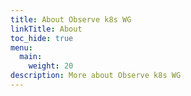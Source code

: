 ```yaml
---
title: About Observe k8s WG
linkTitle: About
toc_hide: true
menu:
  main:
    weight: 20
description: More about Observe k8s WG
---
```


